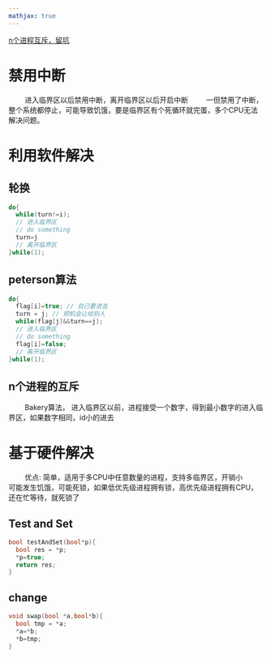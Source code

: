 ```yaml
---
mathjax: true
---
```


[n个进程互斥，留坑](https://www.bilibili.com/video/BV1js411b7vg?p=61)

# 禁用中断
&emsp;&emsp; 进入临界区以后禁用中断，离开临界区以后开启中断
&emsp;&emsp; 一但禁用了中断，整个系统都停止，可能导致饥饿，要是临界区有个死循环就完蛋，多个CPU无法解决问题。

<!-- more -->

# 利用软件解决
## 轮换
```cpp
do{
  while(turn!=i);
  // 进入临界区
  // do something
  turn=j
  // 离开临界区
}while(1);
```

## peterson算法
```cpp
do{
  flag[i]=true; // 自己要进去
  turn = j; // 把机会让给别人
  while(flag[j]&&turn==j);
  // 进入临界区
  // do something 
  flag[i]=false;
  // 离开临界区
}while(1);
```

## n个进程的互斥
&emsp;&emsp; Bakery算法， 进入临界区以前，进程接受一个数字，得到最小数字的进入临界区，如果数字相同，id小的进去

# 基于硬件解决
&emsp;&emsp; 优点: 简单，适用于多CPU中任意数量的进程，支持多临界区，开销小
&emsp;&emsp; 可能发生饥饿，可能死锁，如果低优先级进程拥有锁，高优先级进程拥有CPU，还在忙等待，就死锁了
## Test and Set
```cpp
bool testAndSet(bool*p){ 
  bool res = *p;
  *p=true;
  return res;
}
```

## change
```cpp
void swap(bool *a,bool*b){
  bool tmp = *a;
  *a=*b;
  *b=tmp;
}
```



